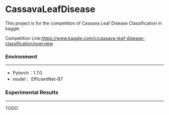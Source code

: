 # CassavaLeafDisease
This project is for the competition of Cassava Leaf Disease Classification in kaggle.

Competition Link:https://www.kaggle.com/c/cassava-leaf-disease-classification/overview

### Environment
***
- Pytorch：1.7.0
- model： EfficientNet-B7

### Experimental Results
***
TODO
